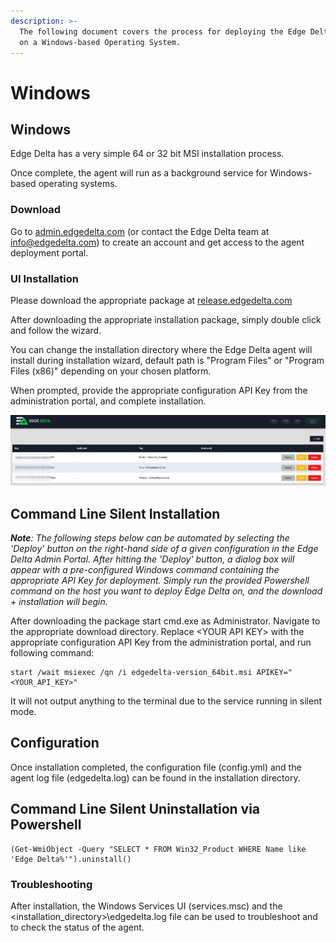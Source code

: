 ```yaml
---
description: >-
  The following document covers the process for deploying the Edge Delta service
  on a Windows-based Operating System.
---
```


# Windows

## Windows

Edge Delta has a very simple 64 or 32 bit MSI installation process.

Once complete, the agent will run as a background service for Windows-based operating systems.

### Download

Go to [admin.edgedelta.com](https://admin.edgedelta.com) \(or contact the Edge Delta team at [info@edgedelta.com](mailto:info@edgedelta.com)\) to create an account and get access to the agent deployment portal.

### UI Installation

Please download the appropriate package at [release.edgedelta.com](https://release.edgedelta.com/)

After downloading the appropriate installation package, simply double click and follow the wizard.

You can change the installation directory where the Edge Delta agent will install during installation wizard, default path is "Program Files" or "Program Files \(x86\)" depending on your chosen platform.

When prompted, provide the appropriate configuration API Key from the administration portal, and complete installation.

![](../assets/image%20%282%29.png)

## Command Line Silent Installation

_**Note**: The following steps below can be automated by selecting the 'Deploy' button on the right-hand side of a given configuration in the Edge Delta Admin Portal. After hitting the 'Deploy' button, a dialog box will appear with a pre-configured Windows command containing the appropriate API Key for deployment. Simply run the provided Powershell command on the host you want to deploy Edge Delta on, and the download + installation will begin._

After downloading the package start cmd.exe as Administrator. Navigate to the appropriate download directory. Replace &lt;YOUR API KEY&gt; with the appropriate configuration API Key from the administration portal, and run following command:

```text
start /wait msiexec /qn /i edgedelta-version_64bit.msi APIKEY="<YOUR_API_KEY>"
```

It will not output anything to the terminal due to the service running in silent mode.

## Configuration

Once installation completed, the configuration file \(config.yml\) and the agent log file \(edgedelta.log\) can be found in the installation directory.

## Command Line Silent Uninstallation via Powershell

```text
(Get-WmiObject -Query "SELECT * FROM Win32_Product WHERE Name like 'Edge Delta%'").uninstall()
```

### Troubleshooting

After installation, the Windows Services UI \(services.msc\) and the &lt;installation\_directory&gt;\edgedelta.log file can be used to troubleshoot and to check the status of the agent.

